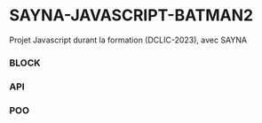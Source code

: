 # SAYNA-JAVASCRIPT-BATMAN2
Projet Javascript durant la formation (DCLIC-2023), avec SAYNA

### BLOCK
### API
### POO
